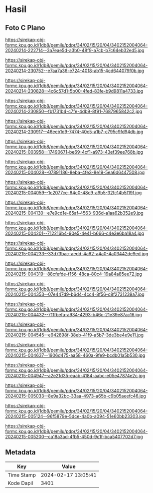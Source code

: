 # Hasil

## Foto C Plano

https://sirekap-obj-formc.kpu.go.id/1db8/pemilu/pdpr/34/02/15/20/04/3402152004064-20240214-222714--3a7eae5d-a3b0-48f9-a7cb-b7c64eb32ed5.jpg

https://sirekap-obj-formc.kpu.go.id/1db8/pemilu/pdpr/34/02/15/20/04/3402152004064-20240214-230752--e7aa7a36-e724-4018-ab15-4cd644079f0b.jpg

https://sirekap-obj-formc.kpu.go.id/1db8/pemilu/pdpr/34/02/15/20/04/3402152004064-20240214-230828--4c6c57d1-5b00-4fed-83fe-b9d9811a4733.jpg

https://sirekap-obj-formc.kpu.go.id/1db8/pemilu/pdpr/34/02/15/20/04/3402152004064-20240214-230850--fb1731b4-c7fe-4db9-8f91-7687965842c2.jpg

https://sirekap-obj-formc.kpu.go.id/1db8/pemilu/pdpr/34/02/15/20/04/3402152004064-20240214-230917--46eeb1d9-7474-40c5-a1b7-c795c9fd94db.jpg

https://sirekap-obj-formc.kpu.go.id/1db8/pemilu/pdpr/34/02/15/20/04/3402152004064-20240215-003958--17490671-be69-4cf1-a973-43ef39ee768b.jpg

https://sirekap-obj-formc.kpu.go.id/1db8/pemilu/pdpr/34/02/15/20/04/3402152004064-20240215-004028--07891186-8eba-4fe3-8e19-5ea6d6447508.jpg

https://sirekap-obj-formc.kpu.go.id/1db8/pemilu/pdpr/34/02/15/20/04/3402152004064-20240215-004059--1c2077ce-64c0-48c9-a9b5-32fc14b5f19f.jpg

https://sirekap-obj-formc.kpu.go.id/1db8/pemilu/pdpr/34/02/15/20/04/3402152004064-20240215-004130--e7e9cd1e-65af-4563-936d-a1aa62b352e9.jpg

https://sirekap-obj-formc.kpu.go.id/1db8/pemilu/pdpr/34/02/15/20/04/3402152004064-20240215-004201--712216b4-90e5-4e41-b666-c4e3e6ba18a4.jpg

https://sirekap-obj-formc.kpu.go.id/1db8/pemilu/pdpr/34/02/15/20/04/3402152004064-20240215-004233--33d73bac-aedd-4a62-a4a0-4a03442de9ed.jpg

https://sirekap-obj-formc.kpu.go.id/1db8/pemilu/pdpr/34/02/15/20/04/3402152004064-20240215-004319--88cfefde-f156-48ca-80c4-19a84a85ee72.jpg

https://sirekap-obj-formc.kpu.go.id/1db8/pemilu/pdpr/34/02/15/20/04/3402152004064-20240215-004353--07e447d9-b6d4-4cc4-8f56-c8f2731239a7.jpg

https://sirekap-obj-formc.kpu.go.id/1db8/pemilu/pdpr/34/02/15/20/04/3402152004064-20240215-004432--711fbefa-a934-4293-b46c-21e39e87ac16.jpg

https://sirekap-obj-formc.kpu.go.id/1db8/pemilu/pdpr/34/02/15/20/04/3402152004064-20240215-004545--e942898f-38eb-41f9-a5b7-3de3be4e9e11.jpg

https://sirekap-obj-formc.kpu.go.id/1db8/pemilu/pdpr/34/02/15/20/04/3402152004064-20240215-004637--1906d475-aa58-460a-9fe9-bcdb01a5b530.jpg

https://sirekap-obj-formc.kpu.go.id/1db8/pemilu/pdpr/34/02/15/20/04/3402152004064-20240215-004947--a2e21d35-eaab-4184-aabc-e05e47874e2c.jpg

https://sirekap-obj-formc.kpu.go.id/1db8/pemilu/pdpr/34/02/15/20/04/3402152004064-20240215-005033--8e9a32bc-33aa-4973-a65b-c9b05aeefc46.jpg

https://sirekap-obj-formc.kpu.go.id/1db8/pemilu/pdpr/34/02/15/20/04/3402152004064-20240215-005124--96f5879e-5dce-4a0b-a094-51e60bb23303.jpg

https://sirekap-obj-formc.kpu.go.id/1db8/pemilu/pdpr/34/02/15/20/04/3402152004064-20240215-005200--ca18a3ad-4fb5-450d-9c1f-bca5407702d7.jpg


## Metadata

| Key        | Value               |
| ---------- | ------------------- |
| Time Stamp | 2024-02-17 13:05:41 |
| Kode Dapil | 3401                |



